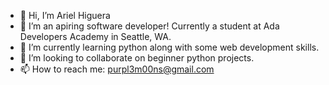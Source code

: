 - 👋 Hi, I’m Ariel Higuera
- 👀 I’m an apiring software developer! Currently a student at Ada Developers Academy in Seattle, WA.
- 🌱 I’m currently learning python along with some web development skills.
- 💞️ I’m looking to collaborate on beginner python projects.
- 📫 How to reach me: purpl3m00ns@gmail.com

<!---
purplem00n/purplem00n is a ✨ special ✨ repository because its `README.md` (this file) appears on your GitHub profile.
You can click the Preview link to take a look at your changes.
--->
